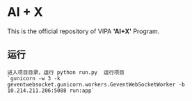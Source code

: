 # AI + X

This is the official repository of VIPA **'AI+X'** Program.

## 运行
    进入项目目录，运行 python run.py  运行项目
    `gunicorn -w 3 -k geventwebsocket.gunicorn.workers.GeventWebSocketWorker -b 10.214.211.206:5088 run:app`
